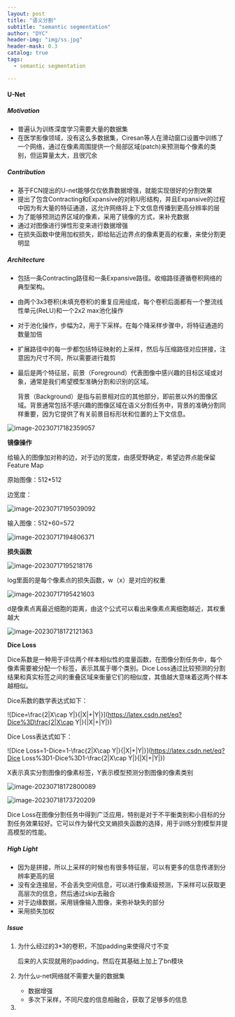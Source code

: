 ```yaml
---
layout: post
title: "语义分割"
subtitle: "semantic segmentation"
author: "DYC"
header-img: "img/ss.jpg"
header-mask: 0.3
catalog: true
tags:
  - semantic segmentation

---
```


#### U-Net

##### Motivation

- 普遍认为训练深度学习需要大量的数据集
- 在医学影像领域，没有这么多数据集，Ciresan等人在滑动窗口设置中训练了一个网络，通过在像素周围提供一个局部区域(patch)来预测每个像素的类别，但运算量太大，且很冗余

##### Contribution

- 基于FCN提出的U-net能够仅仅依靠数据增强，就能实现很好的分割效果
- 提出了包含Contracting和Expansive的对称U形结构，并且Expansive的过程中因为有大量的特征通道，这允许网络将上下文信息传播到更高分辨率的层
- 为了能够预测边界区域的像素，采用了镜像的方式，来补充数据
- 通过对图像进行弹性形变来进行数据增强
- 在损失函数中使用加权损失，即给贴近边界点的像素更高的权重，来使分割更明显

##### Architecture

- 包括一条Contracting路径和一条Expansive路径。收缩路径遵循卷积网络的典型架构。

- 由两个3x3卷积(未填充卷积)的重复应用组成，每个卷积后面都有一个整流线性单元(ReLU)和一个2x2 max池化操作

- 对于池化操作，步幅为2，用于下采样。在每个降采样步骤中，将特征通道的数量加倍

- 扩展路径中的每一步都包括特征映射的上采样，然后与压缩路径对应拼接，注意因为尺寸不同，所以需要进行裁剪

- 最后是两个特征层，前景（Foreground）代表图像中感兴趣的目标区域或对象，通常是我们希望模型准确分割和识别的区域。

  背景（Background）是指与前景相对应的其他部分，即前景以外的图像区域。背景通常包括不感兴趣的图像区域在语义分割任务中，背景的准确分割同样重要，因为它提供了有关前景目标形状和位置的上下文信息。

![image-20230717182359057](https://cdn.jsdelivr.net/gh/ddyycc123/imageloader@main/image-20230717182359057.png)

**镜像操作**

给输入的图像加对称的边，对于边的宽度，由感受野确定，希望边界点能保留Feature Map

原始图像：512*512

边宽度：

![image-20230717195039092](https://cdn.jsdelivr.net/gh/ddyycc123/imageloader@main/image-20230717195039092.png)

输入图像：512+60=572

![image-20230717194806371](https://cdn.jsdelivr.net/gh/ddyycc123/imageloader@main/image-20230717194806371.png)

**损失函数**

![image-20230717195218176](https://cdn.jsdelivr.net/gh/ddyycc123/imageloader@main/image-20230717195218176.png)

log里面的是每个像素点的损失函数，w（x）是对应的权重

![image-20230717195421603](https://cdn.jsdelivr.net/gh/ddyycc123/imageloader@main/image-20230717195421603.png)

d是像素点离最近细胞的距离，由这个公式可以看出来像素点离细胞越近，其权重越大

![image-20230718172121363](https://cdn.jsdelivr.net/gh/ddyycc123/imageloader@main/image-20230718172121363.png)

**Dice Loss**

Dice系数是一种用于评估两个样本相似性的度量函数，在图像分割任务中，每个像素需要被分配一个标签，表示其属于哪个类别。Dice Loss通过比较预测的分割结果和真实标签之间的重叠区域来衡量它们的相似度，其值越大意味着这两个样本越相似。

Dice系数的数学表达式如下：

![Dice=\frac{2|X\cap Y|}{|X|+|Y|}](https://latex.csdn.net/eq?Dice%3D\frac{2|X\cap Y|}{|X|&plus;|Y|})

Dice Loss表达式如下：

![Dice Loss=1-Dice=1-\frac{2|X\cap Y|}{|X|+|Y|}](https://latex.csdn.net/eq?Dice Loss%3D1-Dice%3D1-\frac{2|X\cap Y|}{|X|&plus;|Y|})

X表示真实分割图像的像素标签，Y表示模型预测分割图像的像素类别

![image-20230718172800089](https://cdn.jsdelivr.net/gh/ddyycc123/imageloader@main/image-20230718172800089.png)

![image-20230718173720209](https://cdn.jsdelivr.net/gh/ddyycc123/imageloader@main/image-20230718173720209.png)

Dice Loss在图像分割任务中得到广泛应用，特别是对于不平衡类别和小目标的分割任务效果较好。它可以作为替代交叉熵损失函数的选择，用于训练分割模型并提高模型的性能。

##### High Light

- 因为是拼接，所以上采样的时候也有很多特征层，可以有更多的信息传递到分辨率更高的层
- 没有全连接层，不会丢失空间信息，可以进行像素级预测，下采样可以获取更高层次的信息，然后通过skip去融合
- 对于边缘数据，采用镜像输入图像，来弥补缺失的部分
- 采用损失加权

##### Issue

1. 为什么经过的3*3的卷积，不加padding来使得尺寸不变

   后来的人实现就用的padding，然后在其基础上加上了bn模块

2. 为什么u-net网络就不需要大量的数据集
   - 数据增强
   - 多次下采样，不同尺度的信息相融合，获取了足够多的信息

3. 

